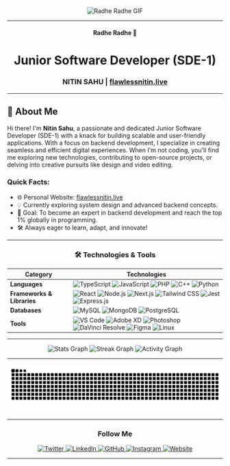 <div align="center">
  <img align="center" height="354" src="https://giffiles.alphacoders.com/178/178311.gif" alt="Radhe Radhe GIF" />
</div>

---

<h4 align="center">Radhe Radhe 🦚</h4>

<h1 align="center">Junior Software Developer (SDE-1)</h1>

<h3 align="center">NITIN SAHU | <a href="https://flawlessnitin.live" target="_blank">flawlessnitin.live</a></h3>

---

## 👤 About Me

Hi there! I'm **Nitin Sahu**, a passionate and dedicated Junior Software Developer (SDE-1) with a knack for building scalable and user-friendly applications. With a focus on backend development, I specialize in creating seamless and efficient digital experiences. When I'm not coding, you'll find me exploring new technologies, contributing to open-source projects, or delving into creative pursuits like design and video editing.

### Quick Facts:
- 🌐 Personal Website: [flawlessnitin.live](https://flawlessnitin.live)
- 💡 Currently exploring system design and advanced backend concepts.
- 🎯 Goal: To become an expert in backend development and reach the top 1% globally in programming.
- 🛠️ Always eager to learn, adapt, and innovate!

---

<div align="center">

### 🛠️ Technologies & Tools

| **Category**         | **Technologies**                                                                                                                                                                                                 |
|-----------------------|------------------------------------------------------------------------------------------------------------------------------------------------------------------------------------------------------------------|
| **Languages**         | ![TypeScript](https://img.shields.io/badge/-TypeScript-3178C6?logo=typescript&logoColor=white) ![JavaScript](https://img.shields.io/badge/-JavaScript-F7DF1E?logo=javascript&logoColor=black) ![PHP](https://img.shields.io/badge/-PHP-777BB4?logo=php&logoColor=white) ![C++](https://img.shields.io/badge/-C++-00599C?logo=cplusplus&logoColor=white) ![Python](https://img.shields.io/badge/-Python-3776AB?logo=python&logoColor=white) |
| **Frameworks & Libraries** | ![React](https://img.shields.io/badge/-React-61DAFB?logo=react&logoColor=black) ![Node.js](https://img.shields.io/badge/-Node.js-339933?logo=node.js&logoColor=white) ![Next.js](https://img.shields.io/badge/-Next.js-000000?logo=next.js&logoColor=white) ![Tailwind CSS](https://img.shields.io/badge/-TailwindCSS-06B6D4?logo=tailwindcss&logoColor=white) ![Jest](https://img.shields.io/badge/-Jest-C21325?logo=jest&logoColor=white) ![Express.js](https://img.shields.io/badge/-Express.js-000000?logo=express&logoColor=white) |
| **Databases**         | ![MySQL](https://img.shields.io/badge/-MySQL-4479A1?logo=mysql&logoColor=white) ![MongoDB](https://img.shields.io/badge/-MongoDB-47A248?logo=mongodb&logoColor=white) ![PostgreSQL](https://img.shields.io/badge/-PostgreSQL-4169E1?logo=postgresql&logoColor=white) |
| **Tools**             | ![VS Code](https://img.shields.io/badge/-VSCode-007ACC?logo=visualstudiocode&logoColor=white) ![Adobe XD](https://img.shields.io/badge/-AdobeXD-FF61F6?logo=adobexd&logoColor=white) ![Photoshop](https://img.shields.io/badge/-Photoshop-31A8FF?logo=adobephotoshop&logoColor=white) ![DaVinci Resolve](https://img.shields.io/badge/-DaVinciResolve-F2A900?logo=blackmagicdesign&logoColor=black) ![Figma](https://img.shields.io/badge/-Figma-F24E1E?logo=figma&logoColor=white) ![Linux](https://img.shields.io/badge/-Linux-FCC624?logo=linux&logoColor=black) |

</div>

---

<div align="center">
  <img src="https://github-readme-stats.vercel.app/api?username=flawlessnitin&hide_title=false&hide_rank=false&show_icons=true&include_all_commits=true&count_private=true&disable_animations=false&theme=github_dark&locale=en&hide_border=false" height="180" alt="Stats Graph" />
  <img src="https://streak-stats.demolab.com?user=flawlessnitin&locale=en&mode=daily&theme=github_dark&hide_border=false&border_radius=5" height="180" alt="Streak Graph" />
  <img src="https://github-readme-activity-graph.vercel.app/graph?username=flawlessnitin&radius=16&theme=github-dark&area=true" height="320" alt="Activity Graph" />
</div>

---

<div align="center">
  <img src="https://raw.githubusercontent.com/flawlessnitin/flawlessnitin/output/snake.svg" alt="Snake Animation" />
</div>

---

<div align="center">
  <h3>Follow Me</h3>
  <a href="https://twitter.com/yourusername" target="_blank">
    <img src="https://img.shields.io/badge/-Twitter-1DA1F2?logo=twitter&logoColor=white&style=flat-square" alt="Twitter" />
  </a>
  <a href="https://linkedin.com/in/yourusername" target="_blank">
    <img src="https://img.shields.io/badge/-LinkedIn-0077B5?logo=linkedin&logoColor=white&style=flat-square" alt="LinkedIn" />
  </a>
  <a href="https://github.com/yourusername" target="_blank">
    <img src="https://img.shields.io/badge/-GitHub-181717?logo=github&logoColor=white&style=flat-square" alt="GitHub" />
  </a>
  <a href="https://www.instagram.com/yourusername" target="_blank">
    <img src="https://img.shields.io/badge/-Instagram-E4405F?logo=instagram&logoColor=white&style=flat-square" alt="Instagram" />
  </a>
  <a href="https://yourwebsite.com" target="_blank">
    <img src="https://img.shields.io/badge/-Website-FF4F00?logo=googlechrome&logoColor=white&style=flat-square" alt="Website" />
  </a>
</div>

---
